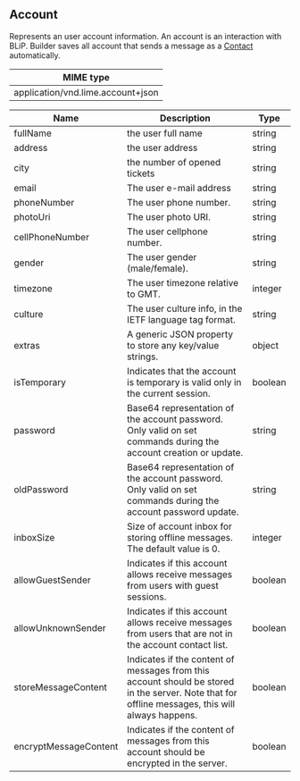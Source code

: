 ## Account

Represents an user account information. An account is an interaction with BLiP. Builder saves all account that sends a message as a [Contact](#contact) automatically.

| MIME type                                 |
|-------------------------------------------|
|   application/vnd.lime.account+json |


| Name                  | Description                                                                                                                                      | Type    |
|-----------------------|--------------------------------------------------------------------------------------------------------------------------------------------------|---------|
| fullName              | the user full name                                                                                                                               | string  |
| address               | the user address                                                                                                                                 | string  |
| city                  | the number of opened tickets                                                                                                                     | string  |
| email                 | The user e-mail address                                                                                                                          | string  |
| phoneNumber           | The user phone number.                                                                                                                           | string  |
| photoUri              | The user photo URI.                                                                                                                              | string  |
| cellPhoneNumber       | The user cellphone number.                                                                                                                       | string  |
| gender                | The user gender (male/female).                                                                                                                   | string  |
| timezone              | The user timezone relative to GMT.                                                                                                               | integer |
| culture               | The user culture info, in the IETF language tag format.                                                                                          | string  |
| extras                | A generic JSON property to store any key/value strings.                                                                                          | object  |
| isTemporary           | Indicates that the account is temporary is valid only in the current session.                                                                    | boolean |
| password              | Base64 representation of the account password. Only valid on set commands during the account creation or update.                                 | string  |
| oldPassword           | Base64 representation of the account password. Only valid on set commands during the account password update.                                    | string  |
| inboxSize             | Size of account inbox for storing offline messages. The default value is 0.                                                                      | integer |
| allowGuestSender      | Indicates if this account allows receive messages from users with guest sessions.                                                                | boolean |
| allowUnknownSender    | Indicates if this account allows receive messages from users that are not in the account contact list.                                           | boolean |
| storeMessageContent   | Indicates if the content of messages from this account should be stored in the server. Note that for offline messages, this will always happens. | boolean |
| encryptMessageContent | Indicates if the content of messages from this account should be encrypted in the server.                                                        | boolean |